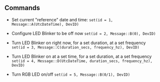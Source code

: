 ## Commands

- Set current "reference" date and time:
`set(id = 1, Message::A(UtcDateTime), DevID)`

- Configure LED Blinker to be off now
`set(id = 2, Message::B(0), DevID)`

- Turn LED Blinker on right now, for a set duration, at a set frequency
`set(id = 3, Message::C(duration_secs, frequency_hz), DevID)`

- Turn LED Blinker on at a set time, for a set duration, at a set frequency
`set(id = 4, Message::D(UtcDateTime, duration_secs, frequency_hz), DevID)`

- Turn RGB LED on/off
`set(id = 5, Message::B(0/1), DevID)`